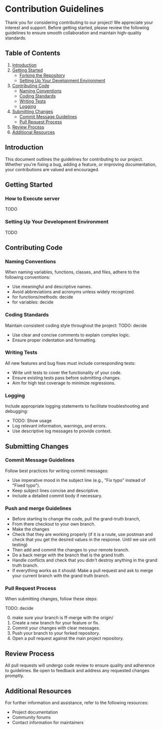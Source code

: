 # Contribution Guidelines

Thank you for considering contributing to our project! We appreciate your interest and support. Before getting started, please review the following guidelines to ensure smooth collaboration and maintain high-quality standards.

## Table of Contents

1. [Introduction](#introduction)
2. [Getting Started](#getting-started)
   - [Forking the Repository](#forking-the-repository)
   - [Setting Up Your Development Environment](#setting-up-your-development-environment)
3. [Contributing Code](#contributing-code)
   - [Naming Conventions](#naming-conventions)
   - [Coding Standards](#coding-standards)
   - [Writing Tests](#writing-tests)
   - [Logging](#logging)
4. [Submitting Changes](#submitting-changes)
   - [Commit Message Guidelines](#commit-message-guidelines)
   - [Pull Request Process](#pull-request-process)
5. [Review Process](#review-process)
6. [Additional Resources](#additional-resources)

## Introduction

This document outlines the guidelines for contributing to our project. Whether you're fixing a bug, adding a feature, or improving documentation, your contributions are valued and encouraged.

## Getting Started

### How to Execute server

TODO

### Setting Up Your Development Environment

TODO

## Contributing Code

### Naming Conventions

When naming variables, functions, classes, and files, adhere to the following conventions:
- Use meaningful and descriptive names.
- Avoid abbreviations and acronyms unless widely recognized.
- for functions/methods: decide
- for variables: decide
<!-- - Follow consistent casing (camelCase, snake_case, etc.). -->

### Coding Standards

Maintain consistent coding style throughout the project:
TODO: decide
<!-- - Follow the established coding style guide (e.g., PEP 8 for Python). -->
- Use clear and concise comments to explain complex logic.
- Ensure proper indentation and formatting.

### Writing Tests

All new features and bug fixes must include corresponding tests:
- Write unit tests to cover the functionality of your code.
- Ensure existing tests pass before submitting changes.
- Aim for high test coverage to minimize regressions.

### Logging

Include appropriate logging statements to facilitate troubleshooting and debugging:
- TODO: Show usage
- Log relevant information, warnings, and errors.
- Use descriptive log messages to provide context.

## Submitting Changes

### Commit Message Guidelines

Follow best practices for writing commit messages:
- Use imperative mood in the subject line (e.g., "Fix typo" instead of "Fixed typo").
- Keep subject lines concise and descriptive.
- Include a detailed commit body if necessary.

### Push and merge Guidelines
- Before starting to change the code, pull the grand-truth branch,
- From there checkout to your own branch.
- Make the changes
- Check that they are working properly (if it is a route, use postman and check that you get the desired values in the response. Until we use unit testing)
- Then add and commit the changes to your remote branch.
- Do a back merge with the branch that is the grand truth.
- Handle conflicts and check that you didn't destroy anything in the grand truth branch.
- If everything works as it should:
Make a pull request and ask to merge your current branch with the grand truth branch.


### Pull Request Process

When submitting changes, follow these steps:

TODO: decide

0. make sure your branch is ff-merge with the origin/<branch-name>
1. Create a new branch for your feature or fix.
2. Commit your changes with clear messages.
3. Push your branch to your forked repository.
4. Open a pull request against the main project repository.

## Review Process

All pull requests will undergo code review to ensure quality and adherence to guidelines. Be open to feedback and address any requested changes promptly.

## Additional Resources

For further information and assistance, refer to the following resources:
- Project documentation
- Community forums
- Contact information for maintainers
